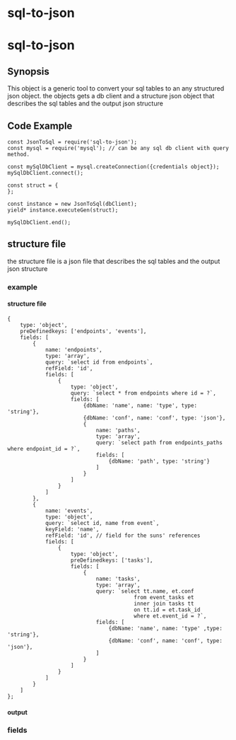 # sql-to-json

# sql-to-json

## Synopsis

This object is a generic tool to convert your sql tables to an any structured json object.
the objects gets a db client and a structure json object that describes the sql tables and the output json structure

## Code Example

```
const JsonToSql = require('sql-to-json');
const mysql = require('mysql'); // can be any sql db client with query method.

const mySqlDbClient = mysql.createConnection({credentials object});
mySqlDbClient.connect();

const struct = {
};

const instance = new JsonToSql(dbClient);
yield* instance.executeGen(struct);

mySqlDbClient.end();
```

## structure file

the structure file is a json file that describes the sql tables and the output json structure

### example
#### structure file
```
{
	type: 'object',
	preDefinedkeys: ['endpoints', 'events'],
	fields: [
		{
			name: 'endpoints',
			type: 'array',
			query: `select id from endpoints`,
			refField: 'id',
			fields: [
				{
					type: 'object',
					query: `select * from endpoints where id = ?`,
					fields: [
						{dbName: 'name', name: 'type', type: 'string'},
						{dbName: 'conf', name: 'conf', type: 'json'},
						{
							name: 'paths',
							type: 'array',
							query: `select path from endpoints_paths where endpoint_id = ?`,
							fields: [
								{dbName: 'path', type: 'string'}
							]
						}
					]
				}
			]
		},
		{
			name: 'events',
			type: 'object',
			query: `select id, name from event`,
			keyField: 'name',
			refField: 'id', // field for the suns' references
			fields: [
				{
					type: 'object',
					preDefinedkeys: ['tasks'],
					fields: [
						{
							name: 'tasks',
							type: 'array',
							query: `select tt.name, et.conf
									    from event_tasks et
									    inner join tasks tt
									    on tt.id = et.task_id
									    where et.event_id = ?`,
							fields: [
								{dbName: 'name', name: 'type' ,type: 'string'},
								{dbName: 'conf', name: 'conf', type: 'json'},
							]
						}
					]
				}
			]
		}
	]
};
```
#### output


### fields


